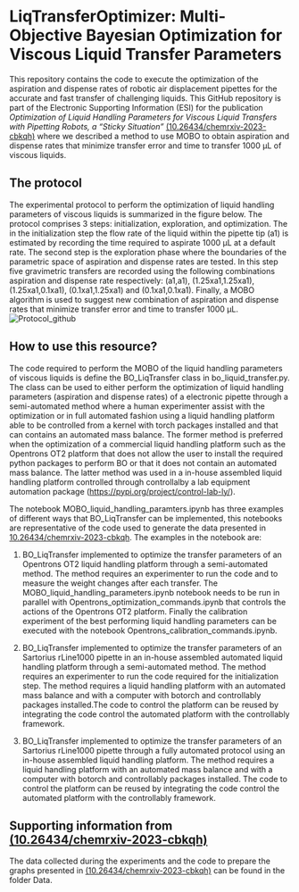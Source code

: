 # LiqTransferOptimizer: Multi-Objective Bayesian Optimization for Viscous Liquid Transfer Parameters
This repository contains the code to execute the optimization of the aspiration and dispense rates of robotic air displacement pipettes for the accurate and fast transfer of challenging liquids. This GitHub repository is part of the Electronic Supporting Information (ESI) for the publication  *Optimization of Liquid Handling Parameters for Viscous Liquid Transfers with Pipetting Robots, a “Sticky Situation”* [(10.26434/chemrxiv-2023-cbkqh)](https://doi.org/10.26434/chemrxiv-2023-cbkqh) where we described a method to use MOBO to obtain aspiration and dispense rates that minimize transfer error and time to transfer 1000 µL of viscous liquids.

## The protocol
The experimental protocol to perform the optimization of liquid handling parameters of viscous liquids is summarized in the figure below. The protocol comprises 3 steps: initialization, exploration, and optimization. The in the initialization step the flow rate of the liquid within the pipette tip (a1) is estimated by recording the time required to aspirate 1000 µL at a default rate. The second step is the exploration phase where the boundaries of the parametric space of aspiration and dispense rates are tested. In this step five gravimetric transfers are recorded using the following combinations aspiration and dispense rate respectively: (a1,a1), (1.25xa1,1.25xa1), (1.25xa1,0.1xa1), (0.1xa1,1.25xa1)  and (0.1xa1,0.1xa1). Finally, a MOBO algorithm is used to suggest new combination of aspiration and dispense rates that minimize transfer error and time to transfer 1000 µL.
![Protocol_github](https://github.com/Quijanove/LiqTransferOptimizer/assets/99941287/562e66f6-a8bf-4bb9-b2d3-807bfe863fa8)

## How to use this resource?
The code required to perform the MOBO of the liquid handling parameters of viscous liquids is define the BO_LiqTransfer class in bo_liquid_transfer.py. The class can be used to either perform the optimization of liquid handling parameters (aspiration and dispense rates) of a electronic pipette through a semi-automated method where a human experimenter assist with the optimization or in full automated fashion using a liquid handling platform able to be controlled from a kernel with torch packages installed and that can contains an automated mass balance. The former method is preferred when the optimization of a commercial liquid handling platform such as the Opentrons OT2 platform that does not allow the user to install the required python packages to perform BO or that it does not contain an automated mass balance. The latter method was used in a in-house assembled liquid handling platform controlled through controllalby a lab equipment automation package (https://pypi.org/project/control-lab-ly/).

The notebook MOBO_liquid_handling_paramters.ipynb has three examples of different ways that  BO_LiqTransfer can be implemented, this notebooks are representative of the code used to generate the data presented in  [10.26434/chemrxiv-2023-cbkqh](https://doi.org/10.26434/chemrxiv-2023-cbkqh). The examples in the notebook are:
1) BO_LiqTransfer implemented to optimize the transfer parameters of an Opentrons OT2 liquid handling platform through a semi-automated method. The method requires an experimenter to run the code and to measure the weight changes after each transfer. The MOBO_liquid_handling_parameters.ipynb notebook needs to be run in parallel with Opentrons_optimization_commands.ipynb that controls the actions of the Opentrons OT2 platform. Finally the calibration experiment of the best performing liquid handling parameters can be executed with the notebook Opentrons_calibration_commands.ipynb.
   
2) BO_LiqTransfer implemented to optimize the transfer parameters of an Sartorius rLine1000 pipette in an in-house assembled automated liquid handling platform through a semi-automated method. The method requires an experimenter to run the code required for the initialization step. The method requires a liquid handling platform with an automated mass balance and with a computer with botorch and controllably packages installed.The code to control the platform can be reused by integrating the code control the automated platform with the controllably framework.
   
3)  BO_LiqTransfer implemented to optimize the transfer parameters of an Sartorius rLine1000 pipette through a fully automated protocol using an in-house assembled liquid handling platform. The method requires a liquid handling platform with an automated mass balance and with a computer with botorch and controllably packages installed. The code to control the platform can be reused by integrating the code control the automated platform with the controllably framework.

## Supporting information from [(10.26434/chemrxiv-2023-cbkqh)](https://doi.org/10.26434/chemrxiv-2023-cbkqh)
The data collected during the experiments and the code to prepare the graphs presented in [(10.26434/chemrxiv-2023-cbkqh)](https://doi.org/10.26434/chemrxiv-2023-cbkqh) can be found in the folder Data. 
